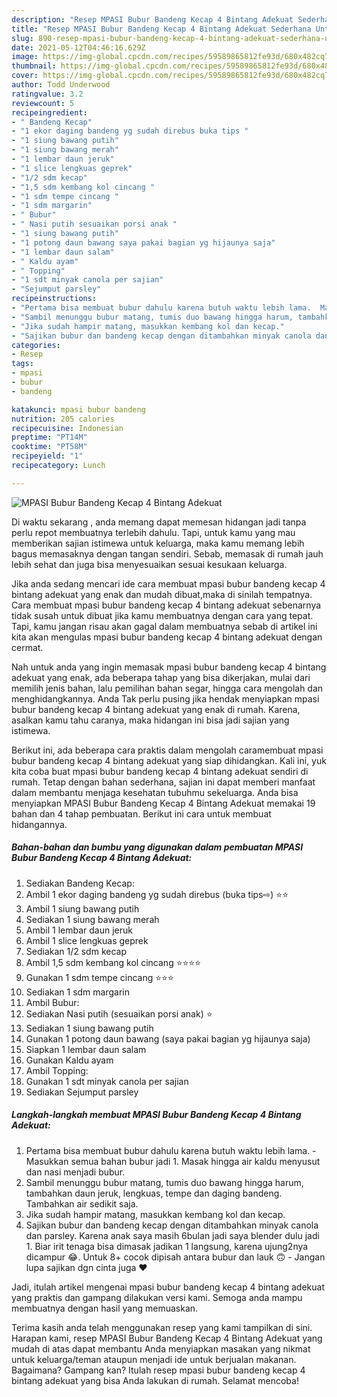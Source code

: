 ```yaml
---
description: "Resep MPASI Bubur Bandeng Kecap 4 Bintang Adekuat Sederhana Untuk Jualan"
title: "Resep MPASI Bubur Bandeng Kecap 4 Bintang Adekuat Sederhana Untuk Jualan"
slug: 890-resep-mpasi-bubur-bandeng-kecap-4-bintang-adekuat-sederhana-untuk-jualan
date: 2021-05-12T04:46:16.629Z
image: https://img-global.cpcdn.com/recipes/59589865812fe93d/680x482cq70/mpasi-bubur-bandeng-kecap-4-bintang-adekuat-foto-resep-utama.jpg
thumbnail: https://img-global.cpcdn.com/recipes/59589865812fe93d/680x482cq70/mpasi-bubur-bandeng-kecap-4-bintang-adekuat-foto-resep-utama.jpg
cover: https://img-global.cpcdn.com/recipes/59589865812fe93d/680x482cq70/mpasi-bubur-bandeng-kecap-4-bintang-adekuat-foto-resep-utama.jpg
author: Todd Underwood
ratingvalue: 3.2
reviewcount: 5
recipeingredient:
- " Bandeng Kecap"
- "1 ekor daging bandeng yg sudah direbus buka tips "
- "1 siung bawang putih"
- "1 siung bawang merah"
- "1 lembar daun jeruk"
- "1 slice lengkuas geprek"
- "1/2 sdm kecap"
- "1,5 sdm kembang kol cincang "
- "1 sdm tempe cincang "
- "1 sdm margarin"
- " Bubur"
- " Nasi putih sesuaikan porsi anak "
- "1 siung bawang putih"
- "1 potong daun bawang saya pakai bagian yg hijaunya saja"
- "1 lembar daun salam"
- " Kaldu ayam"
- " Topping"
- "1 sdt minyak canola per sajian"
- "Sejumput parsley"
recipeinstructions:
- "Pertama bisa membuat bubur dahulu karena butuh waktu lebih lama.  Masukkan semua bahan bubur jadi 1. Masak hingga air kaldu menyusut dan nasi menjadi bubur."
- "Sambil menunggu bubur matang, tumis duo bawang hingga harum, tambahkan daun jeruk, lengkuas, tempe dan daging bandeng. Tambahkan air sedikit saja."
- "Jika sudah hampir matang, masukkan kembang kol dan kecap."
- "Sajikan bubur dan bandeng kecap dengan ditambahkan minyak canola dan parsley. Karena anak saya masih 6bulan jadi saya blender dulu jadi 1. Biar irit tenaga bisa dimasak jadikan 1 langsung, karena ujung2nya dicampur 😂. Untuk 8+ cocok dipisah antara bubur dan lauk 🙃 Jangan lupa sajikan dgn cinta juga ❤️"
categories:
- Resep
tags:
- mpasi
- bubur
- bandeng

katakunci: mpasi bubur bandeng 
nutrition: 205 calories
recipecuisine: Indonesian
preptime: "PT14M"
cooktime: "PT58M"
recipeyield: "1"
recipecategory: Lunch

---
```



![MPASI Bubur Bandeng Kecap 4 Bintang Adekuat](https://img-global.cpcdn.com/recipes/59589865812fe93d/680x482cq70/mpasi-bubur-bandeng-kecap-4-bintang-adekuat-foto-resep-utama.jpg)

Di waktu  sekarang , anda memang dapat memesan hidangan jadi tanpa perlu repot membuatnya terlebih dahulu. Tapi, untuk kamu yang mau memberikan sajian istimewa untuk keluarga, maka kamu memang lebih bagus memasaknya dengan tangan sendiri. Sebab, memasak di rumah jauh lebih sehat dan juga bisa menyesuaikan sesuai kesukaan keluarga.

Jika anda sedang mencari ide cara membuat mpasi bubur bandeng kecap 4 bintang adekuat yang enak dan mudah dibuat,maka di sinilah tempatnya. Cara membuat mpasi bubur bandeng kecap 4 bintang adekuat  sebenarnya tidak susah untuk dibuat jika kamu membuatnya dengan cara yang tepat. Tapi, kamu jangan risau akan gagal dalam membuatnya 
sebab di artikel ini kita akan mengulas mpasi bubur bandeng kecap 4 bintang adekuat dengan cermat.  



Nah untuk anda yang ingin memasak mpasi bubur bandeng kecap 4 bintang adekuat yang enak, ada beberapa tahap yang bisa dikerjakan, mulai dari memilih jenis bahan, lalu pemilihan bahan segar, hingga cara mengolah dan menghidangkannya. Anda Tak perlu pusing jika hendak menyiapkan mpasi bubur bandeng kecap 4 bintang adekuat yang enak di rumah. Karena, asalkan kamu  tahu caranya, maka hidangan ini bisa jadi sajian yang istimewa.

Berikut ini, ada beberapa cara praktis  dalam mengolah caramembuat mpasi bubur bandeng kecap 4 bintang adekuat yang siap dihidangkan. Kali ini, yuk kita coba buat mpasi bubur bandeng kecap 4 bintang adekuat sendiri di rumah. Tetap dengan bahan sederhana, sajian ini dapat memberi manfaat dalam membantu menjaga kesehatan tubuhmu sekeluarga. Anda bisa menyiapkan MPASI Bubur Bandeng Kecap 4 Bintang Adekuat memakai 19 bahan dan 4 tahap pembuatan. Berikut ini cara untuk membuat hidangannya.

<!--inarticleads1-->

##### Bahan-bahan dan bumbu yang digunakan dalam pembuatan MPASI Bubur Bandeng Kecap 4 Bintang Adekuat:

1. Sediakan  Bandeng Kecap:
1. Ambil 1 ekor daging bandeng yg sudah direbus (buka tips⇨) ⭐⭐
1. Ambil 1 siung bawang putih
1. Sediakan 1 siung bawang merah
1. Ambil 1 lembar daun jeruk
1. Ambil 1 slice lengkuas geprek
1. Sediakan 1/2 sdm kecap
1. Ambil 1,5 sdm kembang kol cincang ⭐⭐⭐⭐
1. Gunakan 1 sdm tempe cincang ⭐⭐⭐
1. Sediakan 1 sdm margarin
1. Ambil  Bubur:
1. Sediakan  Nasi putih (sesuaikan porsi anak) ⭐
1. Sediakan 1 siung bawang putih
1. Gunakan 1 potong daun bawang (saya pakai bagian yg hijaunya saja)
1. Siapkan 1 lembar daun salam
1. Gunakan  Kaldu ayam
1. Ambil  Topping:
1. Gunakan 1 sdt minyak canola per sajian
1. Sediakan Sejumput parsley




<!--inarticleads2-->

##### Langkah-langkah membuat MPASI Bubur Bandeng Kecap 4 Bintang Adekuat:

1. Pertama bisa membuat bubur dahulu karena butuh waktu lebih lama.  - Masukkan semua bahan bubur jadi 1. Masak hingga air kaldu menyusut dan nasi menjadi bubur.
1. Sambil menunggu bubur matang, tumis duo bawang hingga harum, tambahkan daun jeruk, lengkuas, tempe dan daging bandeng. Tambahkan air sedikit saja.
1. Jika sudah hampir matang, masukkan kembang kol dan kecap.
1. Sajikan bubur dan bandeng kecap dengan ditambahkan minyak canola dan parsley. Karena anak saya masih 6bulan jadi saya blender dulu jadi 1. Biar irit tenaga bisa dimasak jadikan 1 langsung, karena ujung2nya dicampur 😂. Untuk 8+ cocok dipisah antara bubur dan lauk 🙃 - Jangan lupa sajikan dgn cinta juga ❤️




Jadi, itulah artikel mengenai  mpasi bubur bandeng kecap 4 bintang adekuat  yang praktis dan gampang dilakukan versi kami. Semoga anda mampu membuatnya dengan hasil yang memuaskan. 

Terima kasih anda telah menggunakan resep yang kami tampilkan di sini. Harapan kami, resep  MPASI Bubur Bandeng Kecap 4 Bintang Adekuat yang mudah di atas dapat membantu Anda menyiapkan masakan yang nikmat untuk keluarga/teman ataupun menjadi ide untuk berjualan makanan. Bagaimana? Gampang kan? Itulah resep mpasi bubur bandeng kecap 4 bintang adekuat yang bisa Anda lakukan di rumah. Selamat mencoba!

